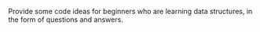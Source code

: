 Provide some code ideas for beginners who are learning data structures, in the form of questions and answers.
